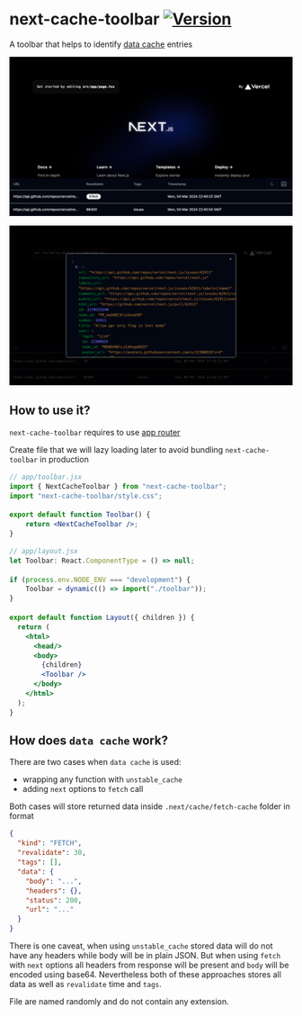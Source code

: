 # next-cache-toolbar [![Version](https://img.shields.io/npm/v/next-cache-toolbar.svg?colorB=green)](https://www.npmjs.com/package/next-cache-toolbar)

A toolbar that helps to identify [data cache](https://nextjs.org/docs/app/building-your-application/caching#data-cache) entries

![Example](./assets/example_image.png)

![Example](./assets/body_preview.png)

## How to use it?

`next-cache-toolbar` requires to use [app router](https://nextjs.org/docs/app/building-your-application/caching#data-cache)

Create file that we will lazy loading later to avoid bundling `next-cache-toolbar` in production
```jsx
// app/toolbar.jsx
import { NextCacheToolbar } from "next-cache-toolbar";
import "next-cache-toolbar/style.css";

export default function Toolbar() {
	return <NextCacheToolbar />;
}
```


```jsx
// app/layout.jsx
let Toolbar: React.ComponentType = () => null;

if (process.env.NODE_ENV === "development") {
	Toolbar = dynamic(() => import("./toolbar"));
}

export default function Layout({ children }) {
  return (
    <html>
      <head/>
      <body>
        {children}
        <Toolbar />
      </body>
    </html>
  );
}
```

## How does `data cache` work?

There are two cases when `data cache` is used:
 - wrapping any function with `unstable_cache`
 - adding `next` options to `fetch` call

Both cases will store returned data inside `.next/cache/fetch-cache` folder in format 

```json
{
  "kind": "FETCH",
  "revalidate": 30,
  "tags": [],
  "data": {
    "body": "...",
    "headers": {},
    "status": 200,
    "url": "..."
  }
}
```

There is one caveat, when using `unstable_cache` stored data will do not have any headers while body will be in plain JSON.
But when using `fetch` with `next` options all headers from response will be present and `body` will be encoded using base64.
Nevertheless both of these approaches stores all data as well as `revalidate` time and `tags`.

File are named randomly and do not contain any extension.

